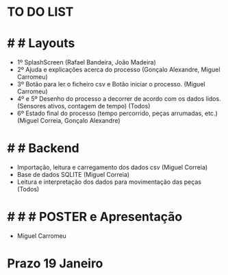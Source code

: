 # TO DO LIST 
# # # Layouts
  - 1º SplashScreen (Rafael Bandeira, João Madeira)                                                                    
  - 2º Ajuda e explicações acerca do processo (Gonçalo Alexandre, Miguel Carromeu)                               
  - 3º Botão para ler o ficheiro csv e  Botão iniciar o processo. (Miguel Carromeu)                               
  - 4º e 5º Desenho do processo a decorrer de acordo com os dados lidos. (Sensores ativos, contagem de tempo) (Todos)
  - 6º Estado final do processo (tempo percorrido, peças arrumadas, etc.) (Miguel Correia, Gonçalo Alexandre)
  
  
 # # # Backend
  - Importação, leitura e carregamento dos dados csv (Miguel Correia)            
  - Base de dados SQLITE (Miguel Correia)                                         
  - Leitura e interpretação dos dados para movimentação das peças (Todos)        
  
 # # # # POSTER e Apresentação
  - Miguel Carromeu
  
 # Prazo 19 Janeiro
